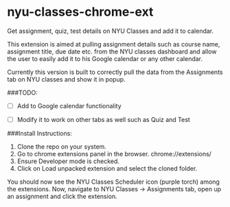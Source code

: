 # nyu-classes-chrome-ext
Get assignment, quiz, test details on NYU Classes and add it to calendar.

This extension is aimed at pulling assignment details such as course name, assignment title, due date etc. from the NYU classes dashboard and allow the user to easily add it to his Google calendar or any other calendar.

Currently this version is built to correctly pull the data from the Assignments tab on NYU classes and show it in popup.


###TODO:
- [ ] Add to Google calendar functionality
- [ ] Modify it to work on other tabs as well such as Quiz and Test


###Install Instructions:

1. Clone the repo on your system.
2. Go to chrome extensions panel in the browser. chrome://extensions/
3. Ensure Developer mode is checked.
4. Click on Load unpacked extension and select the cloned folder.

You should now see the NYU Classes Scheduler icon (purple torch) among the extensions.
Now, navigate to NYU Classes -> Assignments tab, open up an assignment and click the extension.
